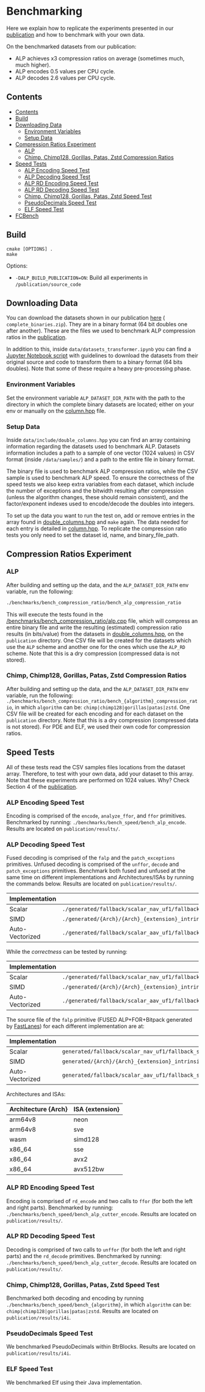 # Benchmarking

Here we explain how to replicate the experiments presented in
our [publication](https://dl.acm.org/doi/pdf/10.1145/3626717) and how to benchmark with your own data.

On the benchmarked datasets from our publication:

- ALP achieves x3 compression ratios on average (sometimes much, much higher).
- ALP encodes 0.5 values per CPU cycle.
- ALP decodes 2.6 values per CPU cycle.

## Contents

- [Contents](#contents)
- [Build](#build)
- [Downloading Data](#downloading-data)
    - [Environment Variables](#environment-variables)
    - [Setup Data](#setup-data)
- [Compression Ratios Experiment](#compression-ratios-experiment)
    - [ALP](#alp)
    - [Chimp, Chimp128, Gorillas, Patas, Zstd Compression Ratios](#chimp-chimp128-gorillas-patas-zstd-compression-ratios)
- [Speed Tests](#speed-tests)
    - [ALP Encoding Speed Test](#alp-encoding-speed-test)
    - [ALP Decoding Speed Test](#alp-decoding-speed-test)
    - [ALP RD Encoding Speed Test](#alp-rd-encoding-speed-test)
    - [ALP RD Decoding Speed Test](#alp-rd-decoding-speed-test)
    - [Chimp, Chimp128, Gorillas, Patas, Zstd Speed Test](#chimp-chimp128-gorillas-patas-zstd-speed-test)
    - [PseudoDecimals Speed Test](#pseudodecimals-speed-test)
    - [ELF Speed Test](#elf-speed-test)
- [FCBench](#fcbench)

## Build

```shell
cmake [OPTIONS] .
make
```

Options:

- `-DALP_BUILD_PUBLICATION=ON`: Build all experiments in `/publication/source_code`

## Downloading Data

You can download the datasets shown in our
publication [here](https://drive.google.com/drive/folders/167faTwZJjqJMKM9Yc6E7KF5LUbsitxJS?usp=sharing) (
`complete_binaries.zip`). They are in a binary format (64 bit doubles one after another). These are the files we used to
benchmark ALP compression ratios in the [publication](https://dl.acm.org/doi/pdf/10.1145/3626717).

In addition to this, inside `data/datasets_transformer.ipynb` you can find
a [Jupyter Notebook script](/data/datasets_transformer.ipynb) with guidelines to download the datasets from their
original source and code to transform them to a binary format (64 bits doubles). Note that some of these require a heavy
pre-processing phase.

### Environment Variables

Set the environment variable `ALP_DATASET_DIR_PATH` with the path to the directory in which the complete binary datasets
are located; either on your env or manually on the [column.hpp](/data/include/column.hpp) file.

### Setup Data

Inside `data/include/double_columns.hpp` you can find an array containing information regarding the datasets used to
benchmark ALP. Datasets information includes a path to a sample of one vector (1024 values) in CSV format (inside
`/data/samples/`) and a path to the entire file in binary format.

The binary file is used to benchmark ALP compression ratios, while the CSV sample is used to benchmark ALP speed. To
ensure the correctness of the speed tests we also keep extra variables from each dataset, which include the number of
exceptions and the bitwidth resulting after compression (unless the algorithm changes, these should remain consistent),
and the factor/exponent indexes used to encode/decode the doubles into integers.

To set up the data you want to run the test on, add or remove entries in the array found
in [double_columns.hpp](/data/include/double_columns.hpp) and `make` again. The data needed for each entry is detailed
in [column.hpp](/data/include/column.hpp). To replicate the compression ratio tests you only need to set the dataset id,
name, and binary_file_path.

## Compression Ratios Experiment

### ALP

After building and setting up the data, and the `ALP_DATASET_DIR_PATH` env variable, run the following:

```sh
./benchmarks/bench_compression_ratio/bench_alp_compression_ratio
```

This will execute the tests found in
the [/benchmarks/bench_compression_ratio/alp.cpp](/benchmarks/bench_compression_ratio/alp.cpp) file, which will compress
an entire binary file and write the resulting (estimated) compression ratio results (in bits/value) from the datasets
in [double_columns.hpp](/data/include/double_columns.hpp), on the `publication` directory. One CSV file will be created
for the datasets which use the `ALP` scheme and another one for the ones which use the `ALP_RD` scheme. Note that this
is a dry compression (compressed data is not stored).

### Chimp, Chimp128, Gorillas, Patas, Zstd Compression Ratios

After building and setting up the data, and the `ALP_DATASET_DIR_PATH` env variable, run the following:
`./benchmarks/bench_compression_ratio/bench_{algorithm}_compression_ratio`, in which `algorithm` can be:
`chimp|chimp128|gorillas|patas|zstd`. One CSV file will be created for each encoding and for each dataset on the
`publication` directory. Note that this is a dry compression (compressed data is not stored). For PDE and ELF, we used
their own code for compression ratios.

## Speed Tests

All of these tests read the CSV samples files locations from the dataset array. Therefore, to test with your own data,
add your dataset to this array. Note that these experiments are performed on 1024 values. Why? Check Section 4 of
the [publication](https://dl.acm.org/doi/pdf/10.1145/3626717).

### ALP Encoding Speed Test

Encoding is comprised of the `encode`, `analyze_ffor`, and `ffor` primitives. Benchmarked by running:
`./benchmarks/bench_speed/bench_alp_encode`. Results are located on `publication/results/`.

### ALP Decoding Speed Test

Fused decoding is comprised of the `falp` and the `patch_exceptions` primitives. Unfused decoding is comprised of the
`unffor`, `decode` and `patch_exceptions` primitives. Benchmark both fused and unfused at the same time on different
implementations and Architectures/ISAs by running the commands below. Results are located on `publication/results/`.

| Implementation  | Command                                                                                                |
|-----------------|--------------------------------------------------------------------------------------------------------|
| Scalar          | `./generated/fallback/scalar_nav_uf1/fallback_scalar_nav_1024_uf1_falp_bench`                          |
| SIMD            | `./generated/{Arch}/{Arch}_{extension}_intrinsic_uf1/{Arch}_{extension}_intrinsic_1024_uf1_falp_bench` |
| Auto-Vectorized | `./generated/fallback/scalar_aav_uf1/fallback_scalar_aav_1024_uf1_falp_bench`                          |

While the *correctness* can be tested by running:

| Implementation  | Command                                                                                               |
|-----------------|-------------------------------------------------------------------------------------------------------|
| Scalar          | `./generated/fallback/scalar_nav_uf1/fallback_scalar_nav_1024_uf1_falp_test`                          |
| SIMD            | `./generated/{Arch}/{Arch}_{extension}_intrinsic_uf1/{Arch}_{extension}_intrinsic_1024_uf1_falp_test` |
| Auto-Vectorized | `./generated/fallback/scalar_aav_uf1/fallback_scalar_aav_1024_uf1_falp_test`                          |

The source file of the `falp` primitive (FUSED ALP+FOR+Bitpack generated
by [FastLanes](https://github.com/cwida/FastLanes)) for each different implementation are at:

| Implementation  | Source File                                                                                            |
|-----------------|--------------------------------------------------------------------------------------------------------|
| Scalar          | `generated/fallback/scalar_nav_uf1/fallback_scalar_nav_1024_uf1_falp_src.cpp`                          |
| SIMD            | `generated/{Arch}/{Arch}_{extension}_intrinsic_uf1/{Arch}_{extension}_intrinsic_1024_uf1_falp_src.cpp` |
| Auto-Vectorized | `generated/fallback/scalar_aav_uf1/fallback_scalar_aav_1024_uf1_falp_src.cpp`                          |

Architectures and ISAs:

| Architecture {Arch} | ISA {extension} |
|---------------------|-----------------|
| arm64v8             | neon            |
| arm64v8             | sve             |
| wasm                | simd128         |
| x86_64              | sse             |
| x86_64              | avx2            |
| x86_64              | avx512bw        |

### ALP RD Encoding Speed Test

Encoding is comprised of `rd_encode` and two calls to `ffor` (for both the left and right parts). Benchmarked by
running: `./benchmarks/bench_speed/bench_alp_cutter_encode`. Results are located on `publication/results/`.

### ALP RD Decoding Speed Test

Decoding is comprised of two calls to `unffor` (for both the left and right parts) and the `rd_decode` primitives.
Benchmarked by running: `./benchmarks/bench_speed/bench_alp_cutter_decode`. Results are located on
`publication/results/`.

### Chimp, Chimp128, Gorillas, Patas, Zstd Speed Test

Benchmarked both decoding and encoding by running `./benchmarks/bench_speed/bench_{algorithm}`, in which `algorithm` can
be: `chimp|chimp128|gorillas|patas|zstd`. Results are located on `publication/results/i4i`.

### PseudoDecimals Speed Test

We benchmarked PseudoDecimals within BtrBlocks. Results are located on `publication/results/i4i`.

### ELF Speed Test

We benchmarked Elf using their Java implementation.
